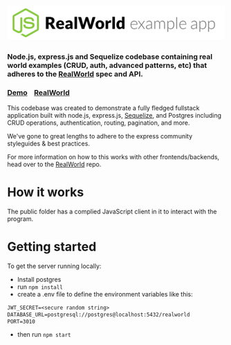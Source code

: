 # ![RealWorld Example App](project-logo.png)

###  Node.js, express.js and Sequelize codebase containing real world examples (CRUD, auth, advanced patterns, etc) that adheres to the [RealWorld](https://github.com/gothinkster/realworld) spec and API.


### [Demo](https://techuppa-kom.herokuapp.com/)&nbsp;&nbsp;&nbsp;&nbsp;[RealWorld](https://github.com/gothinkster/realworld)


This codebase was created to demonstrate a fully fledged fullstack application built with node.js, express.js, [Sequelize](https://sequelize.org/), and Postgres including CRUD operations, authentication, routing, pagination, and more.

We've gone to great lengths to adhere to the express community styleguides & best practices.

For more information on how to this works with other frontends/backends, head over to the [RealWorld](https://github.com/gothinkster/realworld) repo.


# How it works

The public folder has a complied JavaScript client in it to
interact with the program.

# Getting started

To get the server running locally:

 - Install postgres
 - run `npm install`
 - create a .env file to define the environment variables like
   this:
```
JWT_SECRET=<secure random string>
DATABASE_URL=postgresql://postgres@localhost:5432/realworld
PORT=3010
```
 - then run `npm start`
